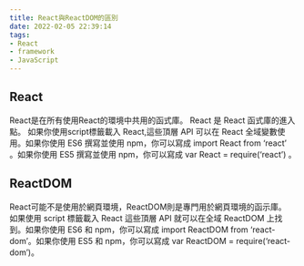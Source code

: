 ```yaml
---
title: React與ReactDOM的區別
date: 2022-02-05 22:39:14
tags:
- React
- framework
- JavaScript
---
```

## React

React是在所有使用React的環境中共用的函式庫。
React 是 React 函式庫的進入點。 如果你使用script標籤載入 React,這些頂層 API 可以在 React 全域變數使用。如果你使用 ES6 撰寫並使用 npm，你可以寫成 import React from ‘react’ 。如果你使用 ES5 撰寫並使用 npm，你可以寫成 var React = require(‘react’) 。

## ReactDOM

React可能不是使用於網頁環境，ReactDOM則是專門用於網頁環境的函示庫。<br>如果使用 script 標籤載入 React 這些頂層 API 就可以在全域 ReactDOM 上找到。如果你使用 ES6 和 npm，你可以寫成 import ReactDOM from ‘react-dom’。如果你使用 ES5 和 npm，你可以寫成 var ReactDOM = require(‘react-dom’)。